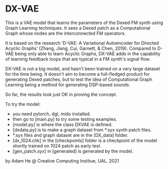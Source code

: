 # DX-VAE

This is a VAE model that learns the parameters of the Dexed FM synth using Graph Learning techniques.
It sees a Dexed patch as a Computational Graph whose nodes are the interconnected FM operators.

It is based on the research ‘D-VAE: A Variational Autoencoder for Directed Acyclic Graphs’ (Zhang, Jiang, Cui, Garnett, & Chen, 2019).
Compared to D-VAE being only able to learn Acyclic Graphs, DX-VAE adds in the capability of learning feedback loops that are typical in a FM synth's signal flow.

DX-VAE is not a big model, and hasn't been trained on a very large dataset for the time being.
It doesn't aim to become a full-fledged product for generating Dexed patches,
but to test the idea of Computational Graph Learning being a method for generating DSP-based sounds.

So far, the results look just OK in proving the concept.


To try the model:
- you need pytorch, dgl, mido installed.
- then go to [main.py] to try some testing examples.
- [model.py] is where the class DXVAE is defined.
- [dxdata.py] is to make a graph dataset from *.syx synth patch files.
- *.syx files and graph dataset are in the [DX_data] folder.
- [dx_1024.chk] in the [checkpoints] folder is a checkpoint of the model shortly trained on 1024 patch as early test.
- [gen_patch.syx] in [generated] is generated by the model.

by Adam He @ Creative Computing Institue, UAL. 2021
